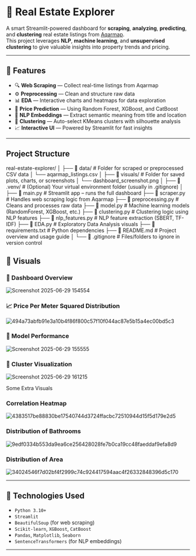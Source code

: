 # 🏡 Real Estate Explorer

A smart Streamlit-powered dashboard for **scraping**, **analyzing**, **predicting**, and **clustering** real estate listings from [Aqarmap](https://aqarmap.com).  
This project leverages **NLP**, **machine learning**, and **unsupervised clustering** to give valuable insights into property trends and pricing.

---

## 🚀 Features

- 🔍 **Web Scraping** — Collect real-time listings from Aqarmap
- ⚙️ **Preprocessing** — Clean and structure raw data
- 📊 **EDA** — Interactive charts and heatmaps for data exploration
- 🤖 **Price Prediction** — Using Random Forest, XGBoost, and CatBoost
- 🧠 **NLP Embeddings** — Extract semantic meaning from title and location
- 🧩 **Clustering** — Auto-select KMeans clusters with silhouette analysis
- 📈 **Interactive UI** — Powered by Streamlit for fast insights

---

## Project Structure

real-estate-explorer/
│
├── 📂 data/                  # Folder for scraped or preprocessed CSV data
│   └── aqarmap_listings.csv
│
├── 📂 visuals/               # Folder for saved plots, charts, or screenshots
│   └── dashboard_screenshot.png
│
├── 📂 .venv/                 # (Optional) Your virtual environment folder (usually in .gitignore)
│
├── 📜 main.py                # Streamlit app – runs the full dashboard
├── 📜 scraper.py             # Handles web scraping logic from Aqarmap
├── 📜 preprocessing.py       # Cleans and processes raw data
├── 📜 model.py               # Machine learning models (RandomForest, XGBoost, etc.)
├── 📜 clustering.py          # Clustering logic using NLP features
├── 📜 nlp_features.py        # NLP feature extraction (SBERT, TF-IDF)
├── 📜 EDA.py                 # Exploratory Data Analysis visuals
├── 📜 requirements.txt       # Python dependencies
├── 📜 README.md              # Project overview and usage guide
│
└── 📜 .gitignore             # Files/folders to ignore in version control


## 📸 Visuals

### 📌 Dashboard Overview
![Screenshot 2025-06-29 154554](https://github.com/user-attachments/assets/7c92eb7b-2e21-477b-a836-84b5f0773257)

### 📈 Price Per Meter Squared Distribution
![494a73abfb91e3a10b4f86f800c57f10f044ac87e5b15a4ec00bd5c3](https://github.com/user-attachments/assets/41dd260c-9abb-4dff-baea-1bfba2be9551)

### 🤖 Model Performance
  ![Screenshot 2025-06-29 155555](https://github.com/user-attachments/assets/d39e6013-17fe-46ce-9d43-799a9e3b11cf)


### 🧩 Cluster Visualization
![Screenshot 2025-06-29 161215](https://github.com/user-attachments/assets/12d45913-dac7-4c44-80a8-bd895c405ea9)

Some Extra Visuals

### Correlation Heatmap
![4383517be88830be17540744d3724ffacbc72510944d15f5d179e2d5](https://github.com/user-attachments/assets/81320aeb-9c39-419d-9b19-d3cb8db0e360)

### Distribution of Bathrooms
![9edf0334b553da9ea6ce256428028fe7b0ca19cc48faeddaf9efa8d9](https://github.com/user-attachments/assets/ea365bd0-bdcf-49be-b7dc-ef171fd8ffd4)

### Distribution of Area
![34024546f7d02bf4f2999c74c924417594aac4f26332848396d5c170](https://github.com/user-attachments/assets/3f69474b-fc15-4fa8-8740-5f65d7caed0a)


---

## 🧠 Technologies Used

- `Python 3.10+`
- `Streamlit`
- `BeautifulSoup` (for web scraping)
- `Scikit-learn`, `XGBoost`, `CatBoost`
- `Pandas`, `Matplotlib`, `Seaborn`
- `SentenceTransformers` (for NLP embeddings)

---
